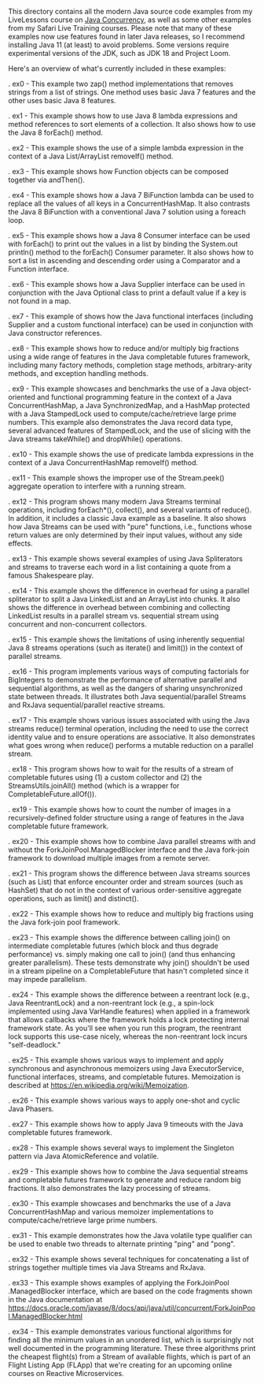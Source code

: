 This directory contains all the modern Java source code examples from
my LiveLessons course on [Java
Concurrency](http://www.dre.vanderbilt.edu/~schmidt/LiveLessons/CPiJava),
as well as some other examples from my Safari Live Training courses.
Please note that many of these examples now use features found in
later Java releases, so I recommend installing Java 11 (at least) to
avoid problems.  Some versions require experimental versions of the
JDK, such as JDK 18 and Project Loom.

Here's an overview of what's currently included in these examples:

. ex0 - This example two zap() method implementations that removes
        strings from a list of strings.  One method uses basic Java 7
        features and the other uses basic Java 8 features.

. ex1 - This example shows how to use Java 8 lambda expressions and
        method references to sort elements of a collection.  It also
        shows how to use the Java 8 forEach() method.
  
. ex2 - This example shows the use of a simple lambda expression in
        the context of a Java List/ArrayList removeIf() method.
  
. ex3 - This example shows how Function objects can be composed
        together via andThen().
  
. ex4 - This example shows how a Java 7 BiFunction lambda can be used
        to replace all the values of all keys in a ConcurrentHashMap.
        It also contrasts the Java 8 BiFunction with a conventional
        Java 7 solution using a foreach loop.

. ex5 - This example shows how a Java 8 Consumer interface can be used
        with forEach() to print out the values in a list by binding
        the System.out println() method to the forEach() Consumer
        parameter.  It also shows how to sort a list in ascending and
        descending order using a Comparator and a Function interface.

. ex6 - This example shows how a Java Supplier interface can be used
        in conjunction with the Java Optional class to print a default
        value if a key is not found in a map.
  
. ex7 - This example of shows how the Java functional interfaces
        (including Supplier and a custom functional interface) can be
        used in conjunction with Java constructor references.
  
. ex8 - This example shows how to reduce and/or multiply big fractions
        using a wide range of features in the Java completable futures
        framework, including many factory methods, completion stage
        methods, arbitrary-arity methods, and exception handling
        methods.

. ex9 - This example showcases and benchmarks the use of a Java
        object-oriented and functional programming feature in the
        context of a Java ConcurrentHashMap, a Java SynchronizedMap,
        and a HashMap protected with a Java StampedLock used to
        compute/cache/retrieve large prime numbers.  This example also
        demonstrates the Java record data type, several advanced
        features of StampedLock, and the use of slicing with the Java
        streams takeWhile() and dropWhile() operations.

. ex10 - This example shows the use of predicate lambda expressions in
         the context of a Java ConcurrentHashMap removeIf() method.

. ex11 - This example shows the improper use of the Stream.peek()
         aggregate operation to interfere with a running stream.

. ex12 - This program shows many modern Java Streams terminal
         operations, including forEach*(), collect(), and several
         variants of reduce().  In addition, it includes a classic
         Java example as a baseline.  It also shows how Java Streams
         can be used with "pure" functions, i.e., functions whose
         return values are only determined by their input values,
         without any side effects.

. ex13 - This example shows several examples of using Java
         Spliterators and streams to traverse each word in a list
         containing a quote from a famous Shakespeare play.

. ex14 - This example shows the difference in overhead for using a
         parallel spliterator to split a Java LinkedList and an
         ArrayList into chunks.  It also shows the difference in
         overhead between combining and collecting LinkedList results
         in a parallel stream vs. sequential stream using concurrent
         and non-concurrent collectors.

. ex15 - This example shows the limitations of using inherently
         sequential Java 8 streams operations (such as iterate() and
         limit()) in the context of parallel streams.

. ex16 - This program implements various ways of computing factorials
         for BigIntegers to demonstrate the performance of alternative
         parallel and sequential algorithms, as well as the dangers of
         sharing unsynchronized state between threads.  It illustrates
         both Java sequential/parallel Streams and RxJava
         sequential/parallel reactive streams.

. ex17 - This example shows various issues associated with using the
         Java streams reduce() terminal operation, including the need
         to use the correct identity value and to ensure operations
         are associative.  It also demonstrates what goes wrong when
         reduce() performs a mutable reduction on a parallel stream.

. ex18 - This program shows how to wait for the results of a stream of
         completable futures using (1) a custom collector and (2) the
         StreamsUtils.joinAll() method (which is a wrapper for
         CompletableFuture.allOf()).

. ex19 - This example shows how to count the number of images in a
         recursively-defined folder structure using a range of
         features in the Java completable future framework.

. ex20 - This example shows how to combine Java parallel streams with
         and without the ForkJoinPool.ManagedBlocker interface and the
         Java fork-join framework to download multiple images from a
         remote server.

. ex21 - This program shows the difference between Java streams
         sources (such as List) that enforce encounter order and
         stream sources (such as HashSet) that do not in the context
         of various order-sensitive aggregate operations, such as
         limit() and distinct().

. ex22 - This example shows how to reduce and multiply big fractions
         using the Java fork-join pool framework.

. ex23 - This example shows the difference between calling join() on
         intermediate completable futures (which block and thus
         degrade performance) vs. simply making one call to join()
         (and thus enhancing greater parallelism).  These tests
         demonstrate why join() shouldn't be used in a stream pipeline
         on a CompletableFuture that hasn't completed since it may
         impede parallelism.

. ex24 - This example shows the difference between a reentrant lock
         (e.g., Java ReentrantLock) and a non-reentrant lock (e.g., a
         spin-lock implemented using Java VarHandle features) when
         applied in a framework that allows callbacks where the
         framework holds a lock protecting internal framework state.
         As you'll see when you run this program, the reentrant lock
         supports this use-case nicely, whereas the non-reentrant lock
         incurs "self-deadlock."

. ex25 - This example shows various ways to implement and apply
         synchronous and asynchronous memoizers using Java
         ExecutorService, functional interfaces, streams, and
         completable futures.  Memoization is described at
         https://en.wikipedia.org/wiki/Memoization.

. ex26 - This example shows various ways to apply one-shot and cyclic
         Java Phasers.

. ex27 - This example shows how to apply Java 9 timeouts with the Java
         completable futures framework.

. ex28 - This example shows several ways to implement the Singleton
         pattern via Java AtomicReference and volatile.

. ex29 - This example shows how to combine the Java sequential streams
         and completable futures framework to generate and reduce
         random big fractions.  It also demonstrates the lazy
         processing of streams.

. ex30 - This example showcases and benchmarks the use of a Java
         ConcurrentHashMap and various memoizer implementations to
         compute/cache/retrieve large prime numbers.

. ex31 - This example demonstrates how the Java volatile type
         qualifier can be used to enable two threads to alternate
         printing "ping" and "pong".

. ex32 - This example shows several techniques for concatenating a
         list of strings together multiple times via Java Streams and
         RxJava.

. ex33 - This example shows examples of applying the ForkJoinPool
         .ManagedBlocker interface, which are based on the code
         fragments shown in the Java documentation at
         https://docs.oracle.com/javase/8/docs/api/java/util/concurrent/ForkJoinPool.ManagedBlocker.html

. ex34 - This example demonstrates various functional algorithms for
         finding all the minimum values in an unordered list, which is
         surprisingly not well documented in the programming
         literature.  These three algorithms print the cheapest
         flight(s) from a Stream of available flights, which is part
         of an Flight Listing App (FLApp) that we're creating for an
         upcoming online courses on Reactive Microservices.


